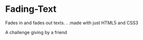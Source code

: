 # Fading-Text
Fades in and fades out texts. . .made with just HTML5 and CSS3

A challenge giving by a friend
